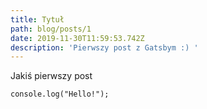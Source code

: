```yaml
---
title: Tytuł
path: blog/posts/1
date: 2019-11-30T11:59:53.742Z
description: 'Pierwszy post z Gatsbym :) '
---
```

Jakiś pierwszy post 

`console.log("Hello!");`

